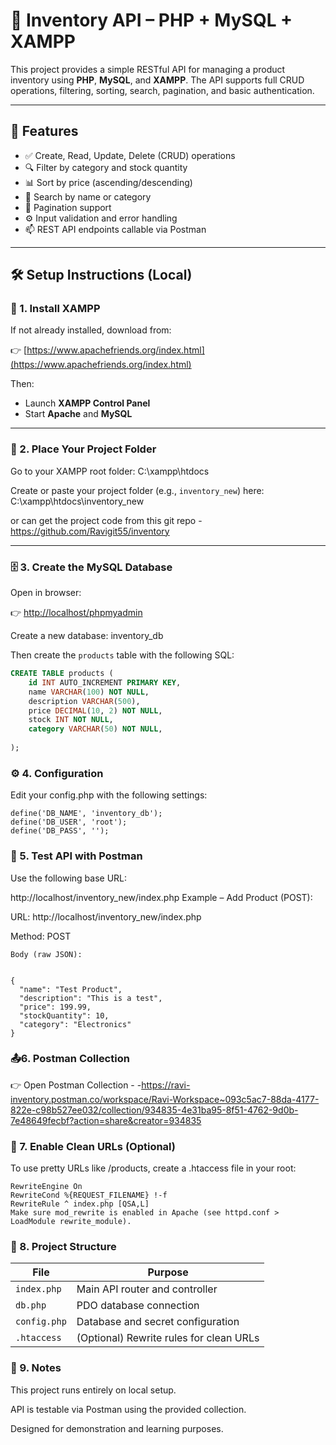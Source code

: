 # 🧾 Inventory API – PHP + MySQL + XAMPP

This project provides a simple RESTful API for managing a product inventory using **PHP**, **MySQL**, and **XAMPP**. The API supports full CRUD operations, filtering, sorting, search, pagination, and basic authentication.

---

## 🚀 Features

- ✅ Create, Read, Update, Delete (CRUD) operations
- 🔍 Filter by category and stock quantity
- 📊 Sort by price (ascending/descending)
- 🔎 Search by name or category
- 📄 Pagination support
- ⚙️ Input validation and error handling
- 📫 REST API endpoints callable via Postman

---

## 🛠 Setup Instructions (Local)

### 🔧 1. Install XAMPP

If not already installed, download from:

👉 [https://www.apachefriends.org/index.html](https://www.apachefriends.org/index.html)

Then:

- Launch **XAMPP Control Panel**
- Start **Apache** and **MySQL**

---

### 📁 2. Place Your Project Folder

Go to your XAMPP root folder:
C:\xampp\htdocs



Create or paste your project folder (e.g., `inventory_new`) here:
C:\xampp\htdocs\inventory_new

or can get the project code from this git repo - https://github.com/Ravigit55/inventory

---

### 🗄 3. Create the MySQL Database

Open in browser:

👉 [http://localhost/phpmyadmin](http://localhost/phpmyadmin)

Create a new database:
inventory_db


Then create the `products` table with the following SQL:

```sql
CREATE TABLE products (
    id INT AUTO_INCREMENT PRIMARY KEY,
    name VARCHAR(100) NOT NULL,
    description VARCHAR(500),
    price DECIMAL(10, 2) NOT NULL,
    stock INT NOT NULL,
    category VARCHAR(50) NOT NULL,
    
);
```
### ⚙️ 4. Configuration
Edit your config.php with the following settings:

```define('DB_HOST', 'localhost');
define('DB_NAME', 'inventory_db');
define('DB_USER', 'root');
define('DB_PASS', '');
```

### 🧪 5. Test API with Postman
Use the following base URL:


http://localhost/inventory_new/index.php
Example – Add Product (POST):

URL: http://localhost/inventory_new/index.php

Method: POST
```
Body (raw JSON):


{
  "name": "Test Product",
  "description": "This is a test",
  "price": 199.99,
  "stockQuantity": 10,
  "category": "Electronics"
}

```
### 📤6. Postman Collection
👉 Open Postman Collection - -https://ravi-inventory.postman.co/workspace/Ravi-Workspace~093c5ac7-88da-4177-822e-c98b527ee032/collection/934835-4e31ba95-8f51-4762-9d0b-7e48649fecbf?action=share&creator=934835

### 🧩 7. Enable Clean URLs (Optional)
To use pretty URLs like /products, create a .htaccess file in your root:

```
RewriteEngine On
RewriteCond %{REQUEST_FILENAME} !-f
RewriteRule ^ index.php [QSA,L]
Make sure mod_rewrite is enabled in Apache (see httpd.conf > LoadModule rewrite_module).
```

### 📂 8. Project Structure
| File         | Purpose                                 |
| ------------ | --------------------------------------- |
| `index.php`  | Main API router and controller          |
| `db.php`     | PDO database connection                 |
| `config.php` | Database and secret configuration       |
| `.htaccess`  | (Optional) Rewrite rules for clean URLs |



### 📌 9. Notes
This project runs entirely on local setup.

API is testable via Postman using the provided collection.

Designed for demonstration and learning purposes.


